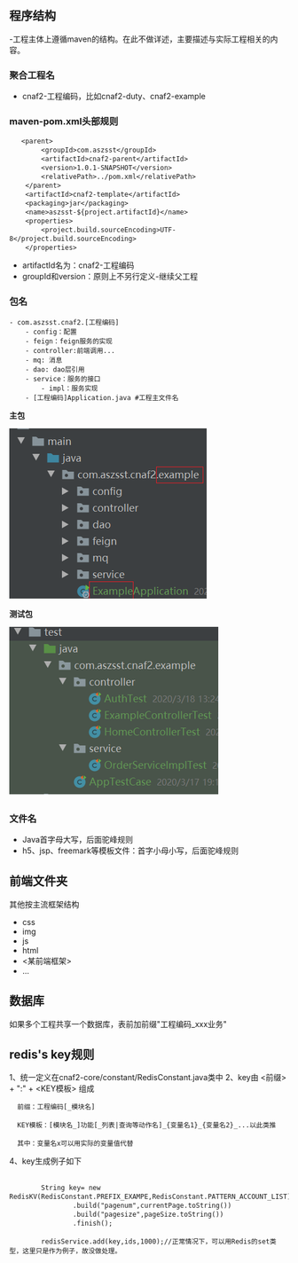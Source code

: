 

## 程序结构

-工程主体上遵循maven的结构。在此不做详述，主要描述与实际工程相关的内容。

### 聚合工程名

- cnaf2-工程编码，比如cnaf2-duty、cnaf2-example

### maven-pom.xml头部规则

	   <parent>
	        <groupId>com.aszsst</groupId>
	        <artifactId>cnaf2-parent</artifactId>
	        <version>1.0.1-SNAPSHOT</version>
	        <relativePath>../pom.xml</relativePath>
	    </parent>
	    <artifactId>cnaf2-template</artifactId>
	    <packaging>jar</packaging>
	    <name>aszsst-${project.artifactId}</name>
	    <properties>
	        <project.build.sourceEncoding>UTF-8</project.build.sourceEncoding>
	    </properties>


- artifactId名为：cnaf2-工程编码
- groupId和version：原则上不另行定义-继续父工程

### 包名
	
	- com.aszsst.cnaf2.[工程编码]
		- config：配置
		- feign：feign服务的实现
		- controller:前端调用...
		- mq: 消息
		- dao: dao层引用
		- service：服务的接口
			- impl：服务实现 
		- [工程编码]Application.java #工程主文件名


**主包**

![例](img/main.png)

**测试包**

![例-测试](img/test.png)

### 文件名

- Java首字母大写，后面驼峰规则
- h5、jsp、freemark等模板文件：首字小母小写，后面驼峰规则

## 前端文件夹

其他按主流框架结构

- css
- img
- js
- html
- <某前端框架>
- ...

## 数据库

如果多个工程共享一个数据库，表前加前缀"工程编码_xxx业务"

## redis's key规则

1、统一定义在cnaf2-core/constant/RedisConstant.java类中
2、key由 <前缀> + ":" + <KEY模板> 组成
 
	  前缀：工程编码[_模块名]
		
	  KEY模板：[模块名_]功能[_列表|查询等动作名]_{变量名1}_{变量名2}_...以此类推
	
	  其中：变量名x可以用实际的变量值代替

	
4、key生成例子如下

```

        String key= new RedisKV(RedisConstant.PREFIX_EXAMPE,RedisConstant.PATTERN_ACCOUNT_LIST)
                .build("pagenum",currentPage.toString())
                .build("pagesize",pageSize.toString())
                .finish();

        redisService.add(key,ids,1000);//正常情况下，可以用Redis的set类型，这里只是作为例子，故没做处理。


```